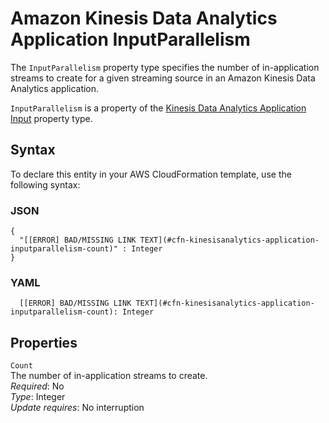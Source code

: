 # Amazon Kinesis Data Analytics Application InputParallelism<a name="aws-properties-kinesisanalytics-application-inputparallelism"></a>

The `InputParallelism` property type specifies the number of in\-application streams to create for a given streaming source in an Amazon Kinesis Data Analytics application\.

 `InputParallelism` is a property of the [Kinesis Data Analytics Application Input](aws-properties-kinesisanalytics-application-input.md) property type\. 

## Syntax<a name="aws-properties-kinesisanalytics-application-inputparallelism-syntax"></a>

To declare this entity in your AWS CloudFormation template, use the following syntax:

### JSON<a name="aws-properties-kinesisanalytics-application-inputparallelism-syntax.json"></a>

```
{
  "[[ERROR] BAD/MISSING LINK TEXT](#cfn-kinesisanalytics-application-inputparallelism-count)" : Integer
}
```

### YAML<a name="aws-properties-kinesisanalytics-application-inputparallelism-syntax.yaml"></a>

```
  [[ERROR] BAD/MISSING LINK TEXT](#cfn-kinesisanalytics-application-inputparallelism-count): Integer
```

## Properties<a name="aws-properties-kinesisanalytics-application-inputparallelism-properties"></a>

`Count`  
The number of in\-application streams to create\.   
 *Required*: No  
 *Type*: Integer  
 *Update requires*: No interruption 